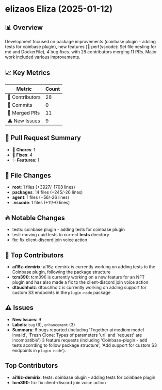 # elizaos Eliza (2025-01-12)
    
## 📊 Overview
Development focused on package improvements (coinbase plugin - adding tests for coinbase plugin), new features (🎈 perf(vscode): Set file nesting for md and DockerFile), 4 bug fixes. with 28 contributors merging 11 PRs. Major work included various improvements.

## 📈 Key Metrics
| Metric | Count |
|---------|--------|
| 👥 Contributors | 28 |
| 📝 Commits | 0 |
| 🔄 Merged PRs | 11 |
| ⚠️ New Issues | 9 |

## 🔄 Pull Request Summary
- 🧹 **Chores**: 1
- 🐛 **Fixes**: 4
- ✨ **Features**: 1

## 📁 File Changes
- **root**: 1 files (+3927/-1708 lines)
- **packages**: 14 files (+245/-26 lines)
- **agent**: 1 files (+56/-26 lines)
- **.vscode**: 1 files (+11/-0 lines)

## 🔥 Notable Changes
- tests: coinbase plugin - adding tests for coinbase plugin
- test: moving uuid.tests to correct __tests__ directory
- fix: fix client-discord join voice action

## 👥 Top Contributors
- **ai16z-demirix**: ai16z-demirix is currently working on adding tests to the Coinbase plugin, following the package structure
- **tcm390**: tcm390 is currently working on a new feature for an NFT plugin and has also made a fix to the client-discord join voice action
- **dtbuchholz**: dtbuchholz is currently working on adding support for custom S3 endpoints in the `plugin-node` package

## ⚠️ Issues
- **New Issues**: 9
- **Labels**: `bug` (6), `enhancement` (3)
- **Summary**: 6 bugs reported (including 'Together ai medium model invalid', 'Fresh Clone: Types of parameters 'url' and 'request' are incompatible') 3 feature requests (including 'Coinbase-plugin - add tests acorrding to follow package structure', 'Add support for custom S3 endpoints in `plugin-node`').

## Top Contributors
- **ai16z-demirix**: tests: coinbase plugin - adding tests for coinbase plugin
- **tcm390**: fix: fix client-discord join voice action